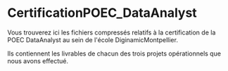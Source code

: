 # CertificationPOEC_DataAnalyst


Vous trouverez ici les fichiers compressés relatifs à la certification de la POEC DataAnalyst au sein de l'école DiginamicMontpellier.

Ils contiennent les livrables de chacun des trois projets opérationnels que nous avons effectué.
